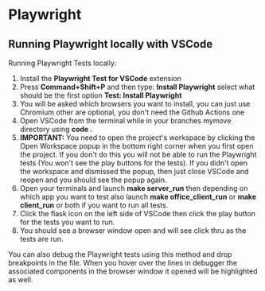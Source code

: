 # Playwright
## Running Playwright locally with VSCode

Running Playwright Tests locally:
1. Install the **Playwright Test for VSCode** extension
1. Press **Command+Shift+P** and then type: **Install Playwright** select what should be the first option **Test: Install Playwright**
1. You will be asked which browsers you want to install, you can just use Chromium other are optional, you don't need the Github Actions one
1. Open VSCode from the terminal while in your branches mymove directory using **code .**
1. **IMPORTANT:** You need to open the project's workspace by clicking the Open Workspace popup in the bottom right corner when you first open the project. If you don't do this you will not be able to run the Playwright tests (You won't see the play buttons for the tests). If you didn't open the workspace and dismissed the popup, then just close VSCode and reopen and you should see the popup again.
1. Open your terminals and launch **make server_run** then depending on which app you want to test also launch **make office_client_run** or **make client_run** or both if you want to run all tests. 
1. Click the flask icon on the left side of VSCode then click the play button for the tests you want to run.
1. You should see a browser window open and will see click thru as the tests are run.

You can also debug the Playwright tests using this method and drop breakpoints in the file. When you hover over the lines in debugger the associated components in the browser window it opened will be highlighted as well.